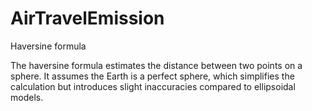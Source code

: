 # AirTravelEmission
Haversine formula

The haversine formula estimates the distance between two points on a sphere. It assumes the Earth is a perfect sphere, which simplifies the calculation but introduces slight inaccuracies compared to ellipsoidal models.
